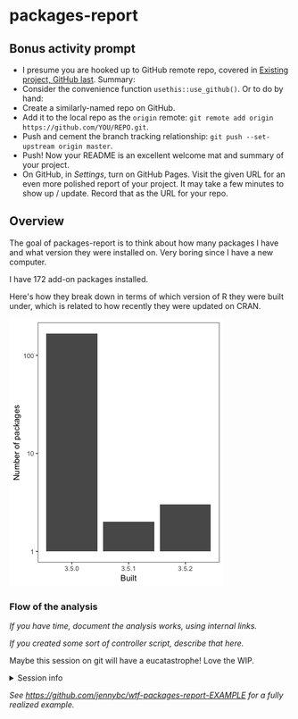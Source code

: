 
<!-- README.md is generated from README.Rmd. Please edit that file -->
packages-report
===============

Bonus activity prompt
---------------------

-   I presume you are hooked up to GitHub remote repo, covered in [Existing project, GitHub last](https://happygitwithr.com/existing-github-last.html). Summary:
-   Consider the convenience function `usethis::use_github()`. Or to do by hand:
-   Create a similarly-named repo on GitHub.
-   Add it to the local repo as the `origin` remote: `git remote add origin https://github.com/YOU/REPO.git`.
-   Push and cement the branch tracking relationship: `git push --set-upstream origin master`.
-   Push! Now your README is an excellent welcome mat and summary of your project.
-   On GitHub, in *Settings*, turn on GitHub Pages. Visit the given URL for an even more polished report of your project. It may take a few minutes to show up / update. Record that as the URL for your repo.

Overview
--------

The goal of packages-report is to think about how many packages I have and what version they were installed on. Very boring since I have a new computer.

I have 172 add-on packages installed.

Here's how they break down in terms of which version of R they were built under, which is related to how recently they were updated on CRAN.

![](README_files/figure-markdown_github/unnamed-chunk-2-1.png)

### Flow of the analysis

*If you have time, document the analysis works, using internal links.*

*If you created some sort of controller script, describe that here.*

Maybe this session on git will have a eucatastrophe! Love the WIP.

<details>

<summary>Session info</summary>

``` r
devtools::session_info()
#> Session info -------------------------------------------------------------
#>  setting  value                       
#>  version  R version 3.5.2 (2018-12-20)
#>  system   x86_64, darwin15.6.0        
#>  ui       X11                         
#>  language (EN)                        
#>  collate  en_CA.UTF-8                 
#>  tz       America/Winnipeg            
#>  date     2019-01-16
#> Packages -----------------------------------------------------------------
#>  package    * version date       source         
#>  assertthat   0.2.0   2017-04-11 CRAN (R 3.5.0) 
#>  backports    1.1.2   2017-12-13 CRAN (R 3.5.0) 
#>  base       * 3.5.2   2018-12-22 local          
#>  bindr        0.1.1   2018-03-13 CRAN (R 3.5.0) 
#>  bindrcpp   * 0.2.2   2018-03-29 CRAN (R 3.5.0) 
#>  broom        0.5.0   2018-07-17 CRAN (R 3.5.0) 
#>  cellranger   1.1.0   2016-07-27 CRAN (R 3.5.0) 
#>  cli          1.0.0   2017-11-05 CRAN (R 3.5.0) 
#>  colorspace   1.3-2   2016-12-14 CRAN (R 3.5.0) 
#>  compiler     3.5.2   2018-12-22 local          
#>  crayon       1.3.4   2017-09-16 CRAN (R 3.5.0) 
#>  datasets   * 3.5.2   2018-12-22 local          
#>  devtools   * 1.13.6  2018-06-27 CRAN (R 3.5.0) 
#>  digest       0.6.16  2018-08-22 CRAN (R 3.5.0) 
#>  dplyr      * 0.7.8   2018-11-10 cran (@0.7.8)  
#>  evaluate     0.11    2018-07-17 CRAN (R 3.5.0) 
#>  forcats    * 0.3.0   2018-02-19 CRAN (R 3.5.0) 
#>  fs         * 1.2.6   2018-08-23 CRAN (R 3.5.0) 
#>  ggplot2    * 3.0.0   2018-07-03 CRAN (R 3.5.0) 
#>  glue         1.3.0   2018-07-17 CRAN (R 3.5.0) 
#>  graphics   * 3.5.2   2018-12-22 local          
#>  grDevices  * 3.5.2   2018-12-22 local          
#>  grid         3.5.2   2018-12-22 local          
#>  gtable       0.2.0   2016-02-26 CRAN (R 3.5.0) 
#>  haven        2.0.0   2018-11-22 CRAN (R 3.5.0) 
#>  here       * 0.1     2017-05-28 CRAN (R 3.5.0) 
#>  hms          0.4.2   2018-03-10 CRAN (R 3.5.0) 
#>  htmltools    0.3.6   2017-04-28 CRAN (R 3.5.0) 
#>  httr         1.3.1   2017-08-20 CRAN (R 3.5.0) 
#>  jsonlite     1.5     2017-06-01 CRAN (R 3.5.0) 
#>  knitr        1.20    2018-02-20 CRAN (R 3.5.0) 
#>  lattice      0.20-38 2018-11-04 CRAN (R 3.5.2) 
#>  lazyeval     0.2.1   2017-10-29 CRAN (R 3.5.0) 
#>  lubridate    1.7.4   2018-04-11 CRAN (R 3.5.0) 
#>  magrittr     1.5     2014-11-22 CRAN (R 3.5.0) 
#>  memoise      1.1.0   2017-04-21 CRAN (R 3.5.0) 
#>  methods    * 3.5.2   2018-12-22 local          
#>  modelr       0.1.2   2018-05-11 CRAN (R 3.5.0) 
#>  munsell      0.5.0   2018-06-12 CRAN (R 3.5.0) 
#>  nlme         3.1-137 2018-04-07 CRAN (R 3.5.2) 
#>  pillar       1.3.0   2018-07-14 CRAN (R 3.5.0) 
#>  pkgconfig    2.0.2   2018-08-16 CRAN (R 3.5.0) 
#>  plyr         1.8.4   2016-06-08 CRAN (R 3.5.0) 
#>  purrr      * 0.2.5   2018-05-29 CRAN (R 3.5.0) 
#>  R6           2.3.0   2018-10-04 cran (@2.3.0)  
#>  Rcpp         1.0.0   2018-11-07 cran (@1.0.0)  
#>  readr      * 1.3.1   2018-12-21 CRAN (R 3.5.0) 
#>  readxl       1.2.0   2018-12-19 CRAN (R 3.5.0) 
#>  rlang        0.3.0.1 2018-10-25 cran (@0.3.0.1)
#>  rmarkdown    1.10    2018-06-11 CRAN (R 3.5.0) 
#>  rprojroot    1.3-2   2018-01-03 CRAN (R 3.5.0) 
#>  rstudioapi   0.7     2017-09-07 CRAN (R 3.5.0) 
#>  rvest        0.3.2   2016-06-17 CRAN (R 3.5.0) 
#>  scales       1.0.0   2018-08-09 CRAN (R 3.5.0) 
#>  stats      * 3.5.2   2018-12-22 local          
#>  stringi      1.2.4   2018-07-20 CRAN (R 3.5.0) 
#>  stringr    * 1.3.1   2018-05-10 CRAN (R 3.5.0) 
#>  tibble     * 1.4.2   2018-01-22 CRAN (R 3.5.0) 
#>  tidyr      * 0.8.1   2018-05-18 CRAN (R 3.5.0) 
#>  tidyselect   0.2.5   2018-10-11 cran (@0.2.5)  
#>  tidyverse  * 1.2.1   2017-11-14 CRAN (R 3.5.0) 
#>  tools        3.5.2   2018-12-22 local          
#>  usethis    * 1.4.0   2018-08-14 CRAN (R 3.5.0) 
#>  utils      * 3.5.2   2018-12-22 local          
#>  withr        2.1.2   2018-03-15 CRAN (R 3.5.0) 
#>  xml2         1.2.0   2018-01-24 CRAN (R 3.5.0) 
#>  yaml         2.2.0   2018-07-25 CRAN (R 3.5.0)
```

</details>

*See <https://github.com/jennybc/wtf-packages-report-EXAMPLE> for a fully realized example.*
